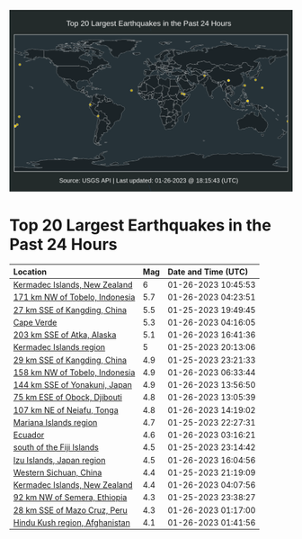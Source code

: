 ![Map](./map.png)

# Top 20 Largest Earthquakes in the Past 24 Hours

| Location | Mag | Date and Time (UTC) |
|:---|:---|:---|
| [Kermadec Islands, New Zealand](https://earthquake.usgs.gov/earthquakes/eventpage/us6000jjcy) | 6 | 01-26-2023 10:45:53 |
| [171 km NW of Tobelo, Indonesia](https://earthquake.usgs.gov/earthquakes/eventpage/us6000jjbj) | 5.7 | 01-26-2023 04:23:51 |
| [27 km SSE of Kangding, China](https://earthquake.usgs.gov/earthquakes/eventpage/us6000jj8s) | 5.5 | 01-25-2023 19:49:45 |
| [Cape Verde](https://earthquake.usgs.gov/earthquakes/eventpage/us6000jjbh) | 5.3 | 01-26-2023 04:16:05 |
| [203 km SSE of Atka, Alaska](https://earthquake.usgs.gov/earthquakes/eventpage/us6000jjid) | 5.1 | 01-26-2023 16:41:36 |
| [Kermadec Islands region](https://earthquake.usgs.gov/earthquakes/eventpage/us6000jj8y) | 5 | 01-25-2023 20:13:06 |
| [29 km SSE of Kangding, China](https://earthquake.usgs.gov/earthquakes/eventpage/us6000jjai) | 4.9 | 01-25-2023 23:21:33 |
| [158 km NW of Tobelo, Indonesia](https://earthquake.usgs.gov/earthquakes/eventpage/us6000jjce) | 4.9 | 01-26-2023 06:33:44 |
| [144 km SSE of Yonakuni, Japan](https://earthquake.usgs.gov/earthquakes/eventpage/us6000jjfs) | 4.9 | 01-26-2023 13:56:50 |
| [75 km ESE of Obock, Djibouti](https://earthquake.usgs.gov/earthquakes/eventpage/us6000jjdl) | 4.8 | 01-26-2023 13:05:39 |
| [107 km NE of Neiafu, Tonga](https://earthquake.usgs.gov/earthquakes/eventpage/us6000jjfu) | 4.8 | 01-26-2023 14:19:02 |
| [Mariana Islands region](https://earthquake.usgs.gov/earthquakes/eventpage/us6000jja4) | 4.7 | 01-25-2023 22:27:31 |
| [Ecuador](https://earthquake.usgs.gov/earthquakes/eventpage/us6000jjb9) | 4.6 | 01-26-2023 03:16:21 |
| [south of the Fiji Islands](https://earthquake.usgs.gov/earthquakes/eventpage/us6000jjae) | 4.5 | 01-25-2023 23:14:42 |
| [Izu Islands, Japan region](https://earthquake.usgs.gov/earthquakes/eventpage/us6000jjgm) | 4.5 | 01-26-2023 16:04:56 |
| [Western Sichuan, China](https://earthquake.usgs.gov/earthquakes/eventpage/us6000jj9c) | 4.4 | 01-25-2023 21:19:09 |
| [Kermadec Islands, New Zealand](https://earthquake.usgs.gov/earthquakes/eventpage/us6000jjbd) | 4.4 | 01-26-2023 04:07:56 |
| [92 km NW of Semera, Ethiopia](https://earthquake.usgs.gov/earthquakes/eventpage/us6000jjan) | 4.3 | 01-25-2023 23:38:27 |
| [28 km SSE of Mazo Cruz, Peru](https://earthquake.usgs.gov/earthquakes/eventpage/us6000jjb1) | 4.3 | 01-26-2023 01:17:00 |
| [Hindu Kush region, Afghanistan](https://earthquake.usgs.gov/earthquakes/eventpage/us6000jjb5) | 4.1 | 01-26-2023 01:41:56 |
